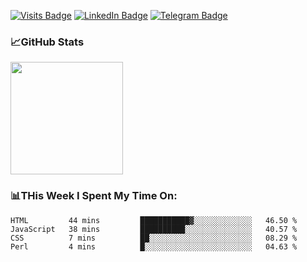 [![Visits Badge](https://badges.pufler.dev/visits/dimidroll450/dimidroll450)](https://github.com/dimidroll450)
[![LinkedIn Badge](https://img.shields.io/badge/-LinkedIn-0e76a8?style=flat-square&logo=Linkedin&logoColor=white)](https://www.linkedin.com/in/dmitry-kvashchauskas/)
[![Telegram Badge](https://img.shields.io/badge/-Telegram-0088cc?style=flat-square&logo=Telegram&logoColor=white)](https://t.me/kvashchauskas)

### 📈GitHub Stats
<p>
  <img height="180em" src="https://github-readme-stats.vercel.app/api?username=dimidroll450&show_icons=true&hide_border=true&&count_private=true&include_all_commits=true" />
</p>

### 📊THis Week I Spent My Time On:
<!--START_SECTION:waka-->
```text
HTML         44 mins         ███████████▓░░░░░░░░░░░░░   46.50 % 
JavaScript   38 mins         ██████████░░░░░░░░░░░░░░░   40.57 % 
CSS          7 mins          ██░░░░░░░░░░░░░░░░░░░░░░░   08.29 % 
Perl         4 mins          █░░░░░░░░░░░░░░░░░░░░░░░░   04.63 % 
```
<!--END_SECTION:waka-->
